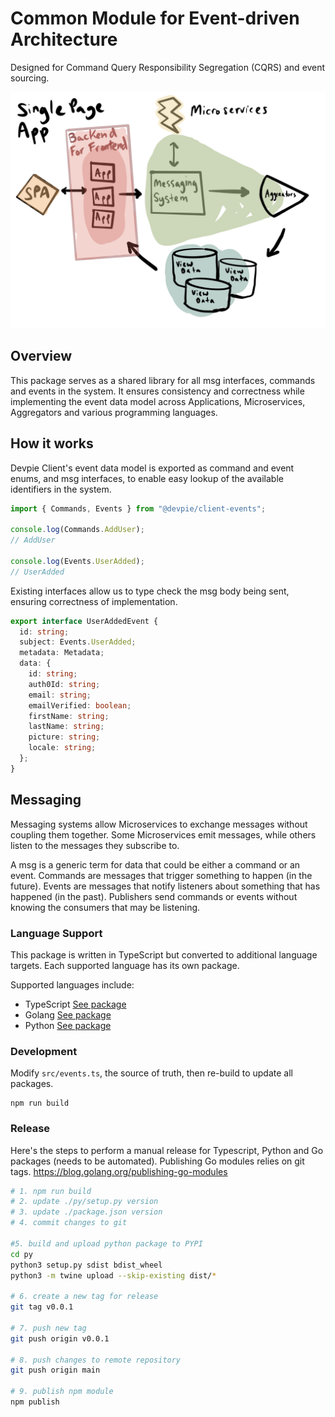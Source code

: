 # Common Module for Event-driven Architecture

Designed for Command Query Responsibility Segregation (CQRS) and event sourcing.

![cqrs architecture](cqrs.png)

## Overview

This package serves as a shared library for all msg interfaces, commands and events in the system. It ensures consistency and correctness while implementing the event data model across Applications, Microservices, Aggregators and various programming languages.

## How it works

Devpie Client's event data model is exported as command and event enums, and msg interfaces, to enable easy lookup of the available identifiers in the system.

```typescript
import { Commands, Events } from "@devpie/client-events";

console.log(Commands.AddUser);
// AddUser

console.log(Events.UserAdded);
// UserAdded
```

Existing interfaces allow us to type check the msg body being sent, ensuring correctness of implementation.

```typescript
export interface UserAddedEvent {
  id: string;
  subject: Events.UserAdded;
  metadata: Metadata;
  data: {
    id: string;
    auth0Id: string;
    email: string;
    emailVerified: boolean;
    firstName: string;
    lastName: string;
    picture: string;
    locale: string;
  };
}
```

## Messaging

Messaging systems allow Microservices to exchange messages without coupling them together. Some Microservices emit messages, while others listen to the messages they subscribe to.

A msg is a generic term for data that could be either a command or an event. Commands are messages that trigger something to happen (in the future). Events are messages that notify listeners about something that has happened (in the past). Publishers send commands or events without knowing the consumers that may be listening.

### Language Support

This package is written in TypeScript but converted to additional language targets. Each supported language has its own package.

Supported languages include:

- TypeScript [See package](https://www.npmjs.com/package/@devpie/client-events)
- Golang [See package](https://github.com/ivorscott/devpie-client-events/tree/main/go)
- Python [See package](https://pypi.org/project/devpie-client-events/)

### Development

Modify `src/events.ts`, the source of truth, then re-build to update all packages.

```
npm run build
```

### Release

Here's the steps to perform a manual release for Typescript, Python and Go packages (needs to be automated). Publishing Go modules relies on git tags. https://blog.golang.org/publishing-go-modules

```bash
# 1. npm run build
# 2. update ./py/setup.py version
# 3. update ./package.json version
# 4. commit changes to git

#5. build and upload python package to PYPI
cd py
python3 setup.py sdist bdist_wheel
python3 -m twine upload --skip-existing dist/*

# 6. create a new tag for release
git tag v0.0.1

# 7. push new tag
git push origin v0.0.1

# 8. push changes to remote repository
git push origin main

# 9. publish npm module
npm publish
```

